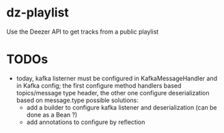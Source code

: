 # dz-playlist
Use the Deezer API to get tracks from a public playlist

# TODOs

 - today, kafka listerner must be configured in KafkaMessageHandler and in Kafka config; the first configure method handlers based topics/message type header, the other one configure deserialization based on message.type
   possible solutions:
     - add a builder to configure kafka listener and deserialization (can be done as a Bean ?)
     - add annotations to configure by reflection

